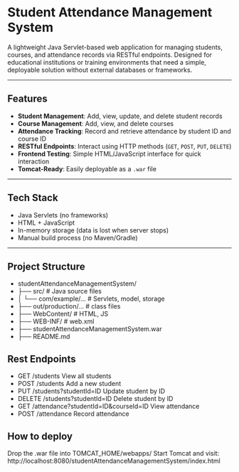 # Student Attendance Management System

A lightweight Java Servlet-based web application for managing students, courses, and attendance records via RESTful endpoints. Designed for educational institutions or training environments that need a simple, deployable solution without external databases or frameworks.

---

## Features

- **Student Management**: Add, view, update, and delete student records
- **Course Management**: Add, view, and delete courses
- **Attendance Tracking**: Record and retrieve attendance by student ID and course ID
- **RESTful Endpoints**: Interact using HTTP methods (`GET`, `POST`, `PUT`, `DELETE`)
- **Frontend Testing**: Simple HTML/JavaScript interface for quick interaction
- **Tomcat-Ready**: Easily deployable as a `.war` file

---

## Tech Stack

- Java Servlets (no frameworks)
- HTML + JavaScript
- In-memory storage (data is lost when server stops)
- Manual build process (no Maven/Gradle)

---

## Project Structure

* studentAttendanceManagementSystem/
* ├── src/ # Java source files 
* │ └── com/example/... # Servlets, model, storage
* ├── out/production/... # class files 
* ├── WebContent/ # HTML, JS
* ├── WEB-INF/ # web.xml  
* ├── studentAttendanceManagementSystem.war 
* ├── README.md

## Rest Endpoints

* GET	/students	View all students
* POST	/students	Add a new student
* PUT	/students?studentId=ID	Update student by ID
* DELETE	/students?studentId=ID	Delete student by ID
* GET	/attendance?studentId=ID&courseId=ID	View attendance
* POST	/attendance	Record attendance

## How to deploy

Drop the .war file into TOMCAT_HOME/webapps/
Start Tomcat and visit: http://localhost:8080/studentAttendanceManagementSystem/index.html

